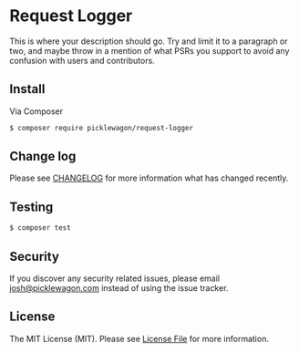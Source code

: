 # Request Logger

This is where your description should go. Try and limit it to a paragraph or two, and maybe throw in a mention of what
PSRs you support to avoid any confusion with users and contributors.

## Install

Via Composer

``` bash
$ composer require picklewagon/request-logger
```

## Change log

Please see [CHANGELOG](CHANGELOG.md) for more information what has changed recently.

## Testing

``` bash
$ composer test
```

## Security

If you discover any security related issues, please email josh@picklewagon.com instead of using the issue tracker.

## License

The MIT License (MIT). Please see [License File](LICENSE.md) for more information.
